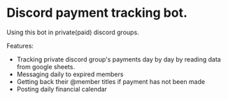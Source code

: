 # Discord payment tracking bot.

Using this bot in private(paid) discord groups.

Features:

- Tracking private discord group's payments day by day by reading data from google sheets.
- Messaging daily to expired members
- Getting back their @member titles if payment has not been made
- Posting daily financial calendar

